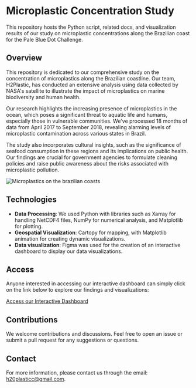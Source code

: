 # Microplastic Concentration Study

This repository hosts the Python script, related docs, and visualization results of our study on microplastic concentrations along the Brazilian coast for the Pale Blue Dot Challenge.

## Overview

This repository is dedicated to our comprehensive study on the concentration of microplastics along the Brazilian coastline. Our team, H2Plastic, has conducted an extensive analysis using data collected by NASA's satellite to illustrate the impact of microplastics on marine biodiversity and human health.

Our research highlights the increasing presence of microplastics in the ocean, which poses a significant threat to aquatic life and humans, especially those in vulnerable communities. We've processed 18 months of data from April 2017 to September 2018, revealing alarming levels of microplastic contamination across various states in Brazil.

The study also incorporates cultural insights, such as the significance of seafood consumption in these regions and its implications on public health. Our findings are crucial for government agencies to formulate cleaning policies and raise public awareness about the risks associated with microplastic pollution.

![Microplastics on the brazilian coasts](https://blog.ufes.br/revistauniversidade/files/2021/07/Tartaruga-verde-chelonia-mydas-que-morreu-devido-a-ingestao-de-plastico-Vitoria-ES-Foto-Robson-Santos-pesquisador-678x381.jpg)

## Technologies

- **Data Processing**: We used Python with libraries such as Xarray for handling NetCDF4 files, NumPy for numerical analysis, and Matplotlib for plotting.
- **Geospatial Visualization**: Cartopy for mapping, with Matplotlib animation for creating dynamic visualizations.
- **Data visualization**: Figma was used for the creation of an interactive dashboard to display our data visualizations.

## Access

Anyone interested in accessing our interactive dashboard can simply click on the link below to explore our findings and visualizations:

[Access our Interactive Dashboard](https://www.figma.com/proto/4c86b8QprAADUKkZKLPlVj/Dashboard?page-id=0%3A1&type=design&node-id=1-11&viewport=2118%2C331%2C0.58&t=brYHqO2GbJaj87Sb-1&scaling=contain&starting-point-node-id=1%3A11&mode=design)

## Contributions

We welcome contributions and discussions. Feel free to open an issue or submit a pull request for any suggestions or questions.

## Contact

For more information, please contact us through the email: h20plasticc@gmail.com.

